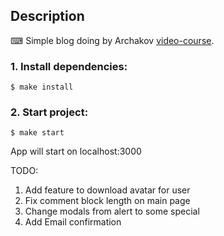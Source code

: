## Description

⌨ Simple blog doing by Archakov [video-course](https://www.youtube.com/watch?v=GQ_pTmcXNrQ&list=PLTTiHWx5rtUMhhj4cY8fDeVHRCdSM16Lg&index=10).

### 1. Install dependencies:

```
$ make install
```

### 2. Start project:

```
$ make start
```

App will start on localhost:3000

TODO:

1. Add feature to download avatar for user
2. Fix comment block length on main page
3. Change modals from alert to some special
4. Add Email confirmation
